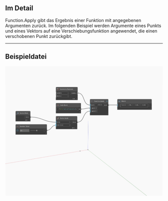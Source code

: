 ## Im Detail
Function.Apply gibt das Ergebnis einer Funktion mit angegebenen Argumenten zurück. Im folgenden Beispiel werden Argumente eines Punkts und eines Vektors auf eine Verschiebungsfunktion angewendet, die einen verschobenen Punkt zurückgibt.
___
## Beispieldatei

![Function Apply](./CoreNodeModels.HigherOrder.ApplyFunction_img.jpg)

